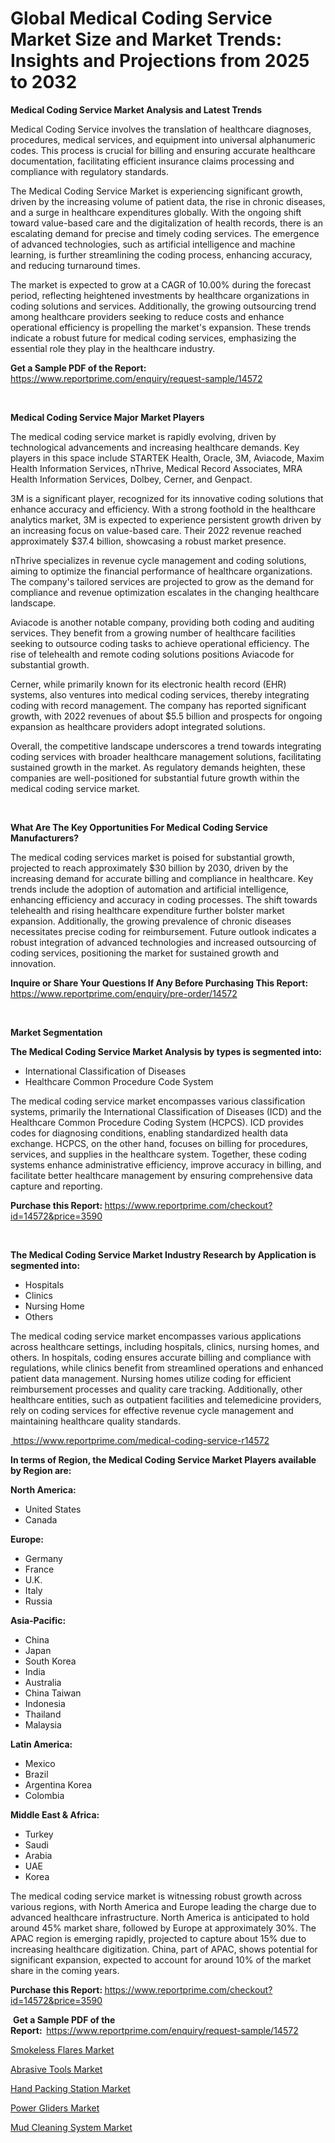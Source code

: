 <p><h1>Global Medical Coding Service Market Size and Market Trends: Insights and Projections from 2025 to 2032</h1></p><p><strong>Medical Coding Service Market Analysis and Latest Trends</strong></p>
<p><p>Medical Coding Service involves the translation of healthcare diagnoses, procedures, medical services, and equipment into universal alphanumeric codes. This process is crucial for billing and ensuring accurate healthcare documentation, facilitating efficient insurance claims processing and compliance with regulatory standards.</p><p>The Medical Coding Service Market is experiencing significant growth, driven by the increasing volume of patient data, the rise in chronic diseases, and a surge in healthcare expenditures globally. With the ongoing shift toward value-based care and the digitalization of health records, there is an escalating demand for precise and timely coding services. The emergence of advanced technologies, such as artificial intelligence and machine learning, is further streamlining the coding process, enhancing accuracy, and reducing turnaround times.</p><p>The market is expected to grow at a CAGR of 10.00% during the forecast period, reflecting heightened investments by healthcare organizations in coding solutions and services. Additionally, the growing outsourcing trend among healthcare providers seeking to reduce costs and enhance operational efficiency is propelling the market's expansion. These trends indicate a robust future for medical coding services, emphasizing the essential role they play in the healthcare industry.</p></p>
<p><strong>Get a Sample PDF of the Report:&nbsp;</strong> <a href="https://www.reportprime.com/enquiry/request-sample/14572?utm_campaign=2889&utm_medium=2&utm_source=Github&utm_content=ia&utm_term=20032025&utm_id=medical-coding-service">https://www.reportprime.com/enquiry/request-sample/14572</a></p>
<p>&nbsp;</p>
<p><strong>Medical Coding Service Major Market Players</strong></p>
<p><p>The medical coding service market is rapidly evolving, driven by technological advancements and increasing healthcare demands. Key players in this space include STARTEK Health, Oracle, 3M, Aviacode, Maxim Health Information Services, nThrive, Medical Record Associates, MRA Health Information Services, Dolbey, Cerner, and Genpact.</p><p>3M is a significant player, recognized for its innovative coding solutions that enhance accuracy and efficiency. With a strong foothold in the healthcare analytics market, 3M is expected to experience persistent growth driven by an increasing focus on value-based care. Their 2022 revenue reached approximately $37.4 billion, showcasing a robust market presence.</p><p>nThrive specializes in revenue cycle management and coding solutions, aiming to optimize the financial performance of healthcare organizations. The company's tailored services are projected to grow as the demand for compliance and revenue optimization escalates in the changing healthcare landscape.</p><p>Aviacode is another notable company, providing both coding and auditing services. They benefit from a growing number of healthcare facilities seeking to outsource coding tasks to achieve operational efficiency. The rise of telehealth and remote coding solutions positions Aviacode for substantial growth.</p><p>Cerner, while primarily known for its electronic health record (EHR) systems, also ventures into medical coding services, thereby integrating coding with record management. The company has reported significant growth, with 2022 revenues of about $5.5 billion and prospects for ongoing expansion as healthcare providers adopt integrated solutions.</p><p>Overall, the competitive landscape underscores a trend towards integrating coding services with broader healthcare management solutions, facilitating sustained growth in the market. As regulatory demands heighten, these companies are well-positioned for substantial future growth within the medical coding service market.</p></p>
<p>&nbsp;</p>
<p><strong>What Are The Key Opportunities For Medical Coding Service Manufacturers?</strong></p>
<p><p>The medical coding services market is poised for substantial growth, projected to reach approximately $30 billion by 2030, driven by the increasing demand for accurate billing and compliance in healthcare. Key trends include the adoption of automation and artificial intelligence, enhancing efficiency and accuracy in coding processes. The shift towards telehealth and rising healthcare expenditure further bolster market expansion. Additionally, the growing prevalence of chronic diseases necessitates precise coding for reimbursement. Future outlook indicates a robust integration of advanced technologies and increased outsourcing of coding services, positioning the market for sustained growth and innovation.</p></p>
<p><strong>Inquire or Share Your Questions If Any Before Purchasing This Report:</strong> <a href="https://www.reportprime.com/enquiry/pre-order/14572?utm_campaign=2889&utm_medium=2&utm_source=Github&utm_content=ia&utm_term=20032025&utm_id=medical-coding-service">https://www.reportprime.com/enquiry/pre-order/14572</a></p>
<p>&nbsp;</p>
<p><strong>Market Segmentation</strong></p>
<p><strong>The Medical Coding Service Market Analysis by types is segmented into:</strong></p>
<p><ul><li>International Classification of Diseases</li><li>Healthcare Common Procedure Code System</li></ul></p>
<p><p>The medical coding service market encompasses various classification systems, primarily the International Classification of Diseases (ICD) and the Healthcare Common Procedure Coding System (HCPCS). ICD provides codes for diagnosing conditions, enabling standardized health data exchange. HCPCS, on the other hand, focuses on billing for procedures, services, and supplies in the healthcare system. Together, these coding systems enhance administrative efficiency, improve accuracy in billing, and facilitate better healthcare management by ensuring comprehensive data capture and reporting.</p></p>
<p><strong>Purchase this Report:&nbsp;</strong><a href="https://www.reportprime.com/checkout?id=14572&price=3590&utm_campaign=2889&utm_medium=2&utm_source=Github&utm_content=ia&utm_term=20032025&utm_id=medical-coding-service">https://www.reportprime.com/checkout?id=14572&price=3590</a></p>
<p>&nbsp;</p>
<p><strong>The Medical Coding Service Market Industry Research by Application is segmented into:</strong></p>
<p><ul><li>Hospitals</li><li>Clinics</li><li>Nursing Home</li><li>Others</li></ul></p>
<p><p>The medical coding service market encompasses various applications across healthcare settings, including hospitals, clinics, nursing homes, and others. In hospitals, coding ensures accurate billing and compliance with regulations, while clinics benefit from streamlined operations and enhanced patient data management. Nursing homes utilize coding for efficient reimbursement processes and quality care tracking. Additionally, other healthcare entities, such as outpatient facilities and telemedicine providers, rely on coding services for effective revenue cycle management and maintaining healthcare quality standards.</p></p>
<p><a href="https://www.reportprime.com/medical-coding-service-r14572?utm_campaign=2889&utm_medium=2&utm_source=Github&utm_content=ia&utm_term=20032025&utm_id=medical-coding-service">&nbsp;https://www.reportprime.com/medical-coding-service-r14572</a></p>
<p><strong>In terms of Region, the Medical Coding Service Market Players available by Region are:</strong></p>
<p>
    <p> <strong> North America: </strong>
        <ul>
            <li>United States</li>
            <li>Canada</li>
        </ul>
        </p> 
    <p> <strong> Europe: </strong>
        <ul>
            <li>Germany</li>
            <li>France</li>
            <li>U.K.</li>
            <li>Italy</li>
            <li>Russia</li>
        </ul>
        </p> 
    <p> <strong> Asia-Pacific: </strong>
        <ul>
            <li>China</li>
            <li>Japan</li>
            <li>South Korea</li>
            <li>India</li>
            <li>Australia</li>
            <li>China Taiwan</li>
            <li>Indonesia</li>
            <li>Thailand</li>
            <li>Malaysia</li>
        </ul>
        </p> 
    <p> <strong> Latin America: </strong>
        <ul>
            <li>Mexico</li>
            <li>Brazil</li>
            <li>Argentina Korea</li>
            <li>Colombia</li>
        </ul>
        </p> 
    <p> <strong> Middle East & Africa: </strong>
        <ul>
            <li>Turkey</li>
            <li>Saudi</li>
            <li>Arabia</li>
            <li>UAE</li>
            <li>Korea</li>
        </ul>
    </p>
    </p>
<p><p>The medical coding service market is witnessing robust growth across various regions, with North America and Europe leading the charge due to advanced healthcare infrastructure. North America is anticipated to hold around 45% market share, followed by Europe at approximately 30%. The APAC region is emerging rapidly, projected to capture about 15% due to increasing healthcare digitization. China, part of APAC, shows potential for significant expansion, expected to account for around 10% of the market share in the coming years.</p></p>
<p><strong>Purchase this Report: </strong><a href="https://www.reportprime.com/checkout?id=14572&price=3590&utm_campaign=2889&utm_medium=2&utm_source=Github&utm_content=ia&utm_term=20032025&utm_id=medical-coding-service">https://www.reportprime.com/checkout?id=14572&price=3590</a></p>
<p>&nbsp;<strong>Get a Sample PDF of the Report:&nbsp;&nbsp;</strong><a href="https://www.reportprime.com/enquiry/request-sample/14572?utm_campaign=2889&utm_medium=2&utm_source=Github&utm_content=ia&utm_term=20032025&utm_id=medical-coding-service">https://www.reportprime.com/enquiry/request-sample/14572</a></p>
<p><strong></strong></p>
<p><p><a href="https://www.linkedin.com/pulse/smokeless-flares-market-trends-forecast-growth-potential-133-p0aof?utm_campaign=2889&utm_medium=2&utm_source=Github&utm_content=ia&utm_term=20032025&utm_id=medical-coding-service">Smokeless Flares Market</a></p><p><a href="https://www.linkedin.com/pulse/impressive-size-global-abrasive-tools-market-set-reach-gmd9f?utm_campaign=2889&utm_medium=2&utm_source=Github&utm_content=ia&utm_term=20032025&utm_id=medical-coding-service">Abrasive Tools Market</a></p><p><a href="https://www.linkedin.com/pulse/comprehensive-hand-packing-station-market-study-projected-lwjzf?utm_campaign=2889&utm_medium=2&utm_source=Github&utm_content=ia&utm_term=20032025&utm_id=medical-coding-service">Hand Packing Station Market</a></p><p><a href="https://www.linkedin.com/pulse/power-gliders-market-research-report-in-depth-analysis-ru6cf?utm_campaign=2889&utm_medium=2&utm_source=Github&utm_content=ia&utm_term=20032025&utm_id=medical-coding-service">Power Gliders Market</a></p><p><a href="https://www.linkedin.com/pulse/mud-cleaning-system-market-size-forecast-anticipated-74-cagr-8anuf?utm_campaign=2889&utm_medium=2&utm_source=Github&utm_content=ia&utm_term=20032025&utm_id=medical-coding-service">Mud Cleaning System Market</a></p></p>